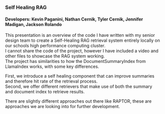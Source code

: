### Self Healing RAG

#### Developers: Kevin Paganini, Nathan Cernik, Tyler Cernik, Jennifer Madigan, Jackson Rolando

This presentation is an overview of the code I have written with my senior design team to create a Self-Healing RAG retrieval system entirely locally on our schools high performance computing cluster.    
I cannot share the code of the project, however I have included a video and other files to showcase the RAG system working.   
The project has similarities to how the DocumentSummaryIndex from LlamaIndex works, with some key differences.

First, we introduce a self healing component that can improve summaries and therefore hit rate of the retrieval process.   
Second, we offer different retrievers that make use of both the summary and document index to retrieve results.   

There are slightly different approaches out there like RAPTOR, these are approaches we are looking into for further development.

